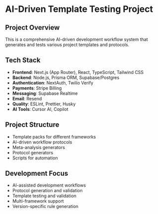# AI-Driven Template Testing Project

## Project Overview
This is a comprehensive AI-driven development workflow system that generates and tests various project templates and protocols.

## Tech Stack
- **Frontend**: Next.js (App Router), React, TypeScript, Tailwind CSS
- **Backend**: Node.js, Prisma ORM, Supabase/Postgres
- **Authentication**: NextAuth, Twilio Verify
- **Payments**: Stripe Billing
- **Messaging**: Supabase Realtime
- **Email**: Resend
- **Quality**: ESLint, Prettier, Husky
- **AI Tools**: Cursor AI, Copilot

## Project Structure
- Template packs for different frameworks
- AI-driven workflow protocols
- Meta-analysis generators
- Protocol generators
- Scripts for automation

## Development Focus
- AI-assisted development workflows
- Protocol generation and validation
- Template testing and validation
- Multi-framework support
- Version-specific rule generation
